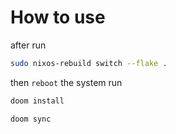 # How to use
after run
```sh
sudo nixos-rebuild switch --flake .
```
then `reboot` the system
run
```sh
doom install

doom sync
```
